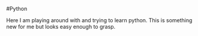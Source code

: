 #Python

Here I am playing around with and trying to learn python. This is something new for me but looks easy enough to grasp.
